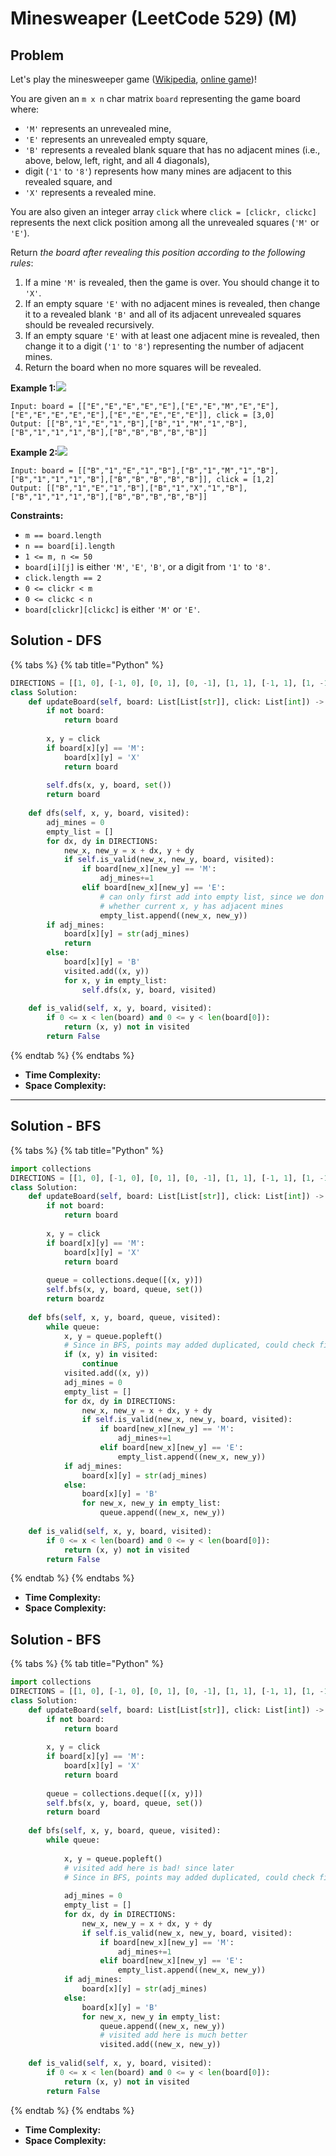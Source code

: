 # Minesweaper (LeetCode 529) (M)

## Problem

Let's play the minesweeper game ([Wikipedia](https://en.wikipedia.org/wiki/Minesweeper\_\(video\_game\)), [online game](http://minesweeperonline.com))!

You are given an `m x n` char matrix `board` representing the game board where:

* `'M'` represents an unrevealed mine,
* `'E'` represents an unrevealed empty square,
* `'B'` represents a revealed blank square that has no adjacent mines (i.e., above, below, left, right, and all 4 diagonals),
* digit (`'1'` to `'8'`) represents how many mines are adjacent to this revealed square, and
* `'X'` represents a revealed mine.

You are also given an integer array `click` where `click = [clickr, clickc]` represents the next click position among all the unrevealed squares (`'M'` or `'E'`).

Return _the board after revealing this position according to the following rules_:

1. If a mine `'M'` is revealed, then the game is over. You should change it to `'X'`.
2. If an empty square `'E'` with no adjacent mines is revealed, then change it to a revealed blank `'B'` and all of its adjacent unrevealed squares should be revealed recursively.
3. If an empty square `'E'` with at least one adjacent mine is revealed, then change it to a digit (`'1'` to `'8'`) representing the number of adjacent mines.
4. Return the board when no more squares will be revealed.

**Example 1:**![](https://assets.leetcode.com/uploads/2018/10/12/minesweeper\_example\_1.png)

```
Input: board = [["E","E","E","E","E"],["E","E","M","E","E"],["E","E","E","E","E"],["E","E","E","E","E"]], click = [3,0]
Output: [["B","1","E","1","B"],["B","1","M","1","B"],["B","1","1","1","B"],["B","B","B","B","B"]]
```

**Example 2:**![](https://assets.leetcode.com/uploads/2018/10/12/minesweeper\_example\_2.png)

```
Input: board = [["B","1","E","1","B"],["B","1","M","1","B"],["B","1","1","1","B"],["B","B","B","B","B"]], click = [1,2]
Output: [["B","1","E","1","B"],["B","1","X","1","B"],["B","1","1","1","B"],["B","B","B","B","B"]]
```

**Constraints:**

* `m == board.length`
* `n == board[i].length`
* `1 <= m, n <= 50`
* `board[i][j]` is either `'M'`, `'E'`, `'B'`, or a digit from `'1'` to `'8'`.
* `click.length == 2`
* `0 <= clickr < m`
* `0 <= clickc < n`
* `board[clickr][clickc]` is either `'M'` or `'E'`.

## Solution - DFS

{% tabs %}
{% tab title="Python" %}
```python
DIRECTIONS = [[1, 0], [-1, 0], [0, 1], [0, -1], [1, 1], [-1, 1], [1, -1], [-1,-1]]
class Solution:
    def updateBoard(self, board: List[List[str]], click: List[int]) -> List[List[str]]:
        if not board:
            return board
        
        x, y = click
        if board[x][y] == 'M':
            board[x][y] = 'X'
            return board
        
        self.dfs(x, y, board, set())
        return board
    
    def dfs(self, x, y, board, visited):
        adj_mines = 0
        empty_list = []
        for dx, dy in DIRECTIONS:
            new_x, new_y = x + dx, y + dy
            if self.is_valid(new_x, new_y, board, visited):
                if board[new_x][new_y] == 'M':
                    adj_mines+=1
                elif board[new_x][new_y] == 'E':
                    # can only first add into empty list, since we don't know 
                    # whether current x, y has adjacent mines
                    empty_list.append((new_x, new_y))                
        if adj_mines:
            board[x][y] = str(adj_mines)
            return 
        else:
            board[x][y] = 'B'
            visited.add((x, y))
            for x, y in empty_list:
                self.dfs(x, y, board, visited)
    
    def is_valid(self, x, y, board, visited):
        if 0 <= x < len(board) and 0 <= y < len(board[0]):
            return (x, y) not in visited
        return False
```
{% endtab %}
{% endtabs %}

* **Time Complexity:**&#x20;
* **Space Complexity:**

****

## Solution - BFS

{% tabs %}
{% tab title="Python" %}
```python
import collections
DIRECTIONS = [[1, 0], [-1, 0], [0, 1], [0, -1], [1, 1], [-1, 1], [1, -1], [-1,-1]]
class Solution:
    def updateBoard(self, board: List[List[str]], click: List[int]) -> List[List[str]]:
        if not board:
            return board
        
        x, y = click
        if board[x][y] == 'M':
            board[x][y] = 'X'
            return board
        
        queue = collections.deque([(x, y)])
        self.bfs(x, y, board, queue, set())
        return boardz
    
    def bfs(self, x, y, board, queue, visited):
        while queue:
            x, y = queue.popleft()
            # Since in BFS, points may added duplicated, could check first with visited, to save time
            if (x, y) in visited:
                continue
            visited.add((x, y))
            adj_mines = 0
            empty_list = []
            for dx, dy in DIRECTIONS:
                new_x, new_y = x + dx, y + dy
                if self.is_valid(new_x, new_y, board, visited):
                    if board[new_x][new_y] == 'M':
                        adj_mines+=1
                    elif board[new_x][new_y] == 'E':
                        empty_list.append((new_x, new_y))                
            if adj_mines:
                board[x][y] = str(adj_mines)
            else:
                board[x][y] = 'B'
                for new_x, new_y in empty_list:
                    queue.append((new_x, new_y))
    
    def is_valid(self, x, y, board, visited):
        if 0 <= x < len(board) and 0 <= y < len(board[0]):
            return (x, y) not in visited
        return False
```
{% endtab %}
{% endtabs %}

* **Time Complexity:**&#x20;
* **Space Complexity:**

## Solution - BFS

{% tabs %}
{% tab title="Python" %}
```python
import collections
DIRECTIONS = [[1, 0], [-1, 0], [0, 1], [0, -1], [1, 1], [-1, 1], [1, -1], [-1,-1]]
class Solution:
    def updateBoard(self, board: List[List[str]], click: List[int]) -> List[List[str]]:
        if not board:
            return board
        
        x, y = click
        if board[x][y] == 'M':
            board[x][y] = 'X'
            return board
        
        queue = collections.deque([(x, y)])
        self.bfs(x, y, board, queue, set())
        return board
    
    def bfs(self, x, y, board, queue, visited):
        while queue:
        
            x, y = queue.popleft()
            # visited add here is bad! since later 
            # Since in BFS, points may added duplicated, could check first with visited, to save time
            
            adj_mines = 0
            empty_list = []
            for dx, dy in DIRECTIONS:
                new_x, new_y = x + dx, y + dy
                if self.is_valid(new_x, new_y, board, visited):
                    if board[new_x][new_y] == 'M':
                        adj_mines+=1
                    elif board[new_x][new_y] == 'E':
                        empty_list.append((new_x, new_y))                
            if adj_mines:
                board[x][y] = str(adj_mines)
            else:
                board[x][y] = 'B'
                for new_x, new_y in empty_list:
                    queue.append((new_x, new_y))
                    # visited add here is much better
                    visited.add((new_x, new_y))
    
    def is_valid(self, x, y, board, visited):
        if 0 <= x < len(board) and 0 <= y < len(board[0]):
            return (x, y) not in visited
        return False
```
{% endtab %}
{% endtabs %}

* **Time Complexity:**&#x20;
* **Space Complexity:**
